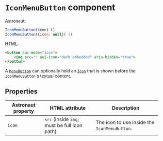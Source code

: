 # `IconMenuButton` component
Astronaut:
```javascript
IconMenuButton(icon) ()
IconMenuButton({icon: null}) ()
```

HTML:
```html
<button aui-mode="icon">
    <img src="" aui-icon="dark embedded" aria-hidden="true">
</button>
```

A [`MenuButton`](reference/components/menubutton.md) can optionally hold an [`Icon`](reference/components/icon.md) that is shown before the `IconMenuButton`'s textual content.

## Properties
| Astronaut property | HTML attribute | Description |
|---|---|---|
| `icon` | `src` (inside `img`; must be full icon path) | The icon to use inside the `IconMenuButton`. |